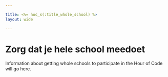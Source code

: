 ```yaml
---

title: <%= hoc_s(:title_whole_school) %>
layout: wide

---
```



# Zorg dat je hele school meedoet

Information about getting whole schools to participate in the Hour of Code will go here.

